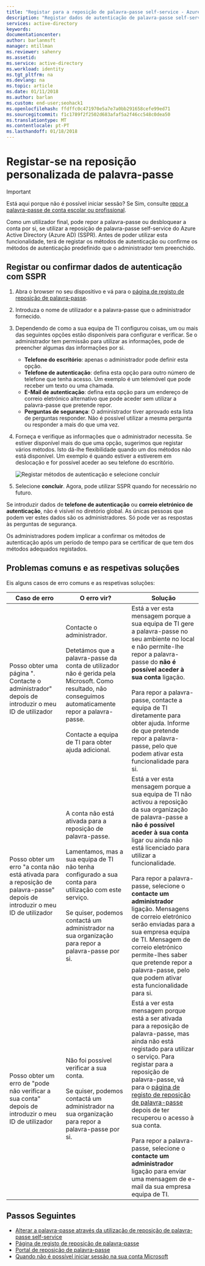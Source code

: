 ```yaml
---
title: "Registar para a reposição de palavra-passe self-service - Azure Active Directory"
description: "Registar dados de autenticação de palavra-passe self-service do Azure AD repor"
services: active-directory
keywords: 
documentationcenter: 
author: barlanmsft
manager: mtillman
ms.reviewer: sahenry
ms.assetid: 
ms.service: active-directory
ms.workload: identity
ms.tgt_pltfrm: na
ms.devlang: na
ms.topic: article
ms.date: 01/11/2018
ms.author: barlan
ms.custom: end-user;seohack1
ms.openlocfilehash: ffdffc0c471970e5a7e7a0bb291658cefe99ed71
ms.sourcegitcommit: f1c1789f2f2502d683afaf5a2f46cc548c0dea50
ms.translationtype: MT
ms.contentlocale: pt-PT
ms.lasthandoff: 01/18/2018
---
```

# <a name="register-for-self-service-password-reset"></a>Registar-se na reposição personalizada de palavra-passe

> [!IMPORTANT]
> Está aqui porque não é possível iniciar sessão? Se Sim, consulte [repor a palavra-passe de conta escolar ou profissional](active-directory-passwords-update-your-own-password.md).

Como um utilizador final, pode repor a palavra-passe ou desbloquear a conta por si, se utilizar a reposição de palavra-passe self-service do Azure Active Directory (Azure AD) (SSPR). Antes de poder utilizar esta funcionalidade, terá de registar os métodos de autenticação ou confirme os métodos de autenticação predefinido que o administrador tem preenchido.

## <a name="register-or-confirm-authentication-data-with-sspr"></a>Registar ou confirmar dados de autenticação com SSPR

1. Abra o browser no seu dispositivo e vá para o [página de registo de reposição de palavra-passe](http://aka.ms/ssprsetup).
2. Introduza o nome de utilizador e a palavra-passe que o administrador fornecido.
3. Dependendo de como a sua equipa de TI configurou coisas, um ou mais das seguintes opções estão disponíveis para configurar e verificar. Se o administrador tem permissão para utilizar as informações, pode de preencher algumas das informações por si.
    * **Telefone do escritório**: apenas o administrador pode definir esta opção.
    * **Telefone de autenticação**: defina esta opção para outro número de telefone que tenha acesso. Um exemplo é um telemóvel que pode receber um texto ou uma chamada.
    * **E-Mail de autenticação**: defina esta opção para um endereço de correio eletrónico alternativo que pode aceder sem utilizar a palavra-passe que pretende repor.
    * **Perguntas de segurança**: O administrador tiver aprovado esta lista de perguntas responder. Não é possível utilizar a mesma pergunta ou responder a mais do que uma vez.
4. Forneça e verifique as informações que o administrador necessita. Se estiver disponível mais do que uma opção, sugerimos que registar vários métodos. Isto dá-lhe flexibilidade quando um dos métodos não está disponível. Um exemplo é quando estiver a estiverem em deslocação e for possível aceder ao seu telefone do escritório.

    ![Registar métodos de autenticação e selecione concluir][Register]

5. Selecione **concluir**. Agora, pode utilizar SSPR quando for necessário no futuro.

Se introduzir dados de **telefone de autenticação** ou **correio eletrónico de autenticação**, não é visível no diretório global. As únicas pessoas que podem ver estes dados são os administradores. Só pode ver as respostas às perguntas de segurança.

Os administradores podem implicar a confirmar os métodos de autenticação após um período de tempo para se certificar de que tem dos métodos adequados registados.

## <a name="common-problems-and-their-solutions"></a>Problemas comuns e as respetivas soluções

 Eis alguns casos de erro comuns e as respetivas soluções:

| Caso de erro| O erro vir?| Solução |
| --- | --- | --- |
| Posso obter uma página ". Contacte o administrador" depois de introduzir o meu ID de utilizador | Contacte o administrador. <br> <br> Detetámos que a palavra-passe da conta de utilizador não é gerida pela Microsoft. Como resultado, não conseguimos automaticamente repor a palavra-passe. <br> <br> Contacte a equipa de TI para obter ajuda adicional. | Está a ver esta mensagem porque a sua equipa de TI gere a palavra-passe no seu ambiente no local e não permite-lhe repor a palavra-passe do **não é possível aceder à sua conta** ligação. <br> <br> Para repor a palavra-passe, contacte a equipa de TI diretamente para obter ajuda. Informe de que pretende repor a palavra-passe, pelo que podem ativar esta funcionalidade para si.|
| Posso obter um erro "a conta não está ativada para a reposição de palavra-passe" depois de introduzir o meu ID de utilizador | A conta não está ativada para a reposição de palavra-passe. <br> <br> Lamentamos, mas a sua equipa de TI não tenha configurado a sua conta para utilização com este serviço. <br> <br> Se quiser, podemos contactá um administrador na sua organização para repor a palavra-passe por si. | Está a ver esta mensagem porque a sua equipa de TI não activou a reposição da sua organização de palavra-passe a **não é possível aceder à sua conta** ligar ou ainda não está licenciado para utilizar a funcionalidade. <br> <br> Para repor a palavra-passe, selecione o **contacte um administrador** ligação. Mensagens de correio eletrónico serão enviadas para a sua empresa equipa de TI. Mensagem de correio eletrónico permite-lhes saber que pretende repor a palavra-passe, pelo que podem ativar esta funcionalidade para si. |
| Posso obter um erro de "pode não verificar a sua conta" depois de introduzir o meu ID de utilizador | Não foi possível verificar a sua conta. <br> <br> Se quiser, podemos contactá um administrador na sua organização para repor a palavra-passe por si. | Está a ver esta mensagem porque está a ser ativada para a reposição de palavra-passe, mas ainda não está registado para utilizar o serviço. Para registar para a reposição de palavra-passe, vá para o [página de registo de reposição de palavra-passe](http://aka.ms/ssprsetup) depois de ter recuperou o acesso à sua conta. <br> <br> Para repor a palavra-passe, selecione o **contacte um administrador** ligação para enviar uma mensagem de e-mail da sua empresa equipa de TI. |

## <a name="next-steps"></a>Passos Seguintes

* [Alterar a palavra-passe através da utilização de reposição de palavra-passe self-service](active-directory-passwords-update-your-own-password.md)
* [Página de registo de reposição de palavra-passe](http://aka.ms/ssprsetup)
* [Portal de reposição de palavra-passe](https://passwordreset.microsoftonline.com/)
* [Quando não é possível iniciar sessão na sua conta Microsoft](https://support.microsoft.com/help/12429/microsoft-account-sign-in-cant)

[Register]: ./media/active-directory-passwords-reset-register/register-2-methods.png "Página de registo de reposição de palavra-passe que mostra os métodos de registado e no botão Concluir"

